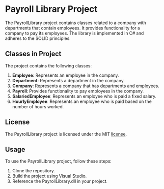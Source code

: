 <!--
This file documents the design and implementation of the PayrollLibrary project. 
Details:
- The project contains classes related to a company with department that contains employees.
- It provides functionality for a company to pay its employees.
- The library is implemented in C# and adheres to the SOLID principles.
- This document also includes details of the classes, and license information.
 -->

# Payroll Library Project

The PayrollLibrary project contains classes related to a company with departments that contain employees. It provides functionality for a company to pay its employees. The library is implemented in C# and adheres to the SOLID principles.

## Classes in Project

The project contains the following classes:

1. **Employee**: Represents an employee in the company.
2. **Department**: Represents a department in the company.
3. **Company**: Represents a company that has departments and employees.
4. **Payroll**: Provides functionality to pay employees in the company.
5. **SalariedEmployee**: Represents an employee who is paid a fixed salary.
6. **HourlyEmployee**: Represents an employee who is paid based on the number of hours worked.


## License

The PayrollLibrary project is licensed under the MIT [license](https://opensource.org/licenses/MIT).

## Usage

To use the PayrollLibrary project, follow these steps:

1. Clone the repository.
2. Build the project using Visual Studio.
3. Reference the PayrollLibrary.dll in your project.



